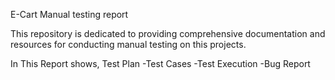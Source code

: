 E-Cart Manual testing report

This repository is dedicated to providing comprehensive documentation and resources for conducting manual testing on this projects.

In This Report shows,
Test Plan
-Test Cases
-Test Execution
-Bug Report
